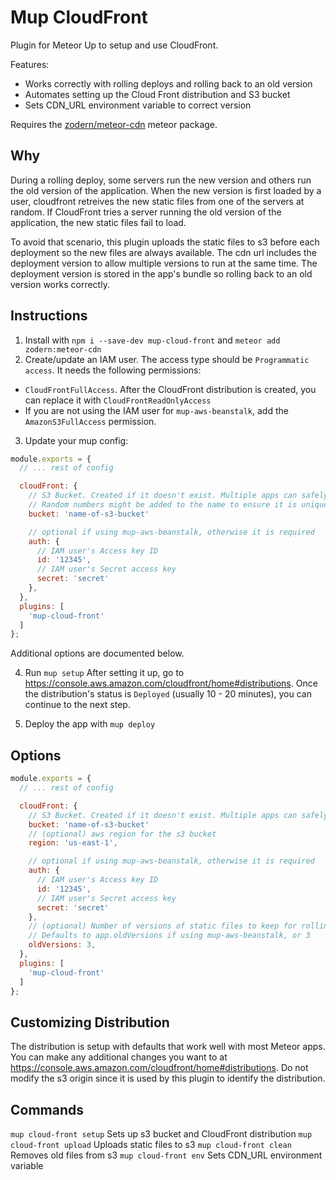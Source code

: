 # Mup CloudFront

Plugin for Meteor Up to setup and use CloudFront.

Features:
- Works correctly with rolling deploys and rolling back to an old version
- Automates setting up the Cloud Front distribution and S3 bucket
- Sets CDN_URL environment variable to correct version

Requires the [zodern/meteor-cdn]() meteor package.

## Why

During a rolling deploy, some servers run the new version and others run the old version of the application. When the new version is first loaded by a user, cloudfront retreives the new static files from one of the servers at random. If CloudFront tries a server running the old version of the application, the new static files fail to load.

To avoid that scenario, this plugin uploads the static files to s3 before each deployment so the new files are always available. The cdn url includes the deployment version to allow multiple versions to run at the same time. The deployment version is stored in the app's bundle so rolling back to an old version works correctly.

## Instructions

1) Install with `npm i --save-dev mup-cloud-front` and `meteor add zodern:meteor-cdn`
2) Create/update an IAM user. The access type should be `Programmatic access`. It needs the following permissions:
- `CloudFrontFullAccess`. After the CloudFront distribution is created, you can replace it with `CloudFrontReadOnlyAccess`
- If you are not using the IAM user for `mup-aws-beanstalk`, add the `AmazonS3FullAccess` permission.

3) Update your mup config:
```js
module.exports = {
  // ... rest of config

  cloudFront: {
    // S3 Bucket. Created if it doesn't exist. Multiple apps can safely share the bucket.
    // Random numbers might be added to the name to ensure it is unique.
    bucket: 'name-of-s3-bucket'

    // optional if using mup-aws-beanstalk, otherwise it is required
    auth: {
      // IAM user's Access key ID
      id: '12345',
      // IAM user's Secret access key
      secret: 'secret'
    },
  },
  plugins: [
    'mup-cloud-front'
  ]
};
```

Additional options are documented below.

4) Run `mup setup`
After setting it up, go to https://console.aws.amazon.com/cloudfront/home#distributions. Once the distribution's status is `Deployed` (usually 10 - 20 minutes), you can continue to the next step.

5) Deploy the app with `mup deploy`

## Options

```js
module.exports = {
  // ... rest of config

  cloudFront: {
    // S3 Bucket. Created if it doesn't exist. Multiple apps can safely share the bucket
    bucket: 'name-of-s3-bucket'
    // (optional) aws region for the s3 bucket
    region: 'us-east-1',

    // optional if using mup-aws-beanstalk, otherwise it is required
    auth: {
      // IAM user's Access key ID
      id: '12345',
      // IAM user's Secret access key
      secret: 'secret'
    },
    // (optional) Number of versions of static files to keep for rolling back to an older application version
    // Defaults to app.oldVersions if using mup-aws-beanstalk, or 3
    oldVersions: 3,
  },
  plugins: [
    'mup-cloud-front'
  ]
};
```

## Customizing Distribution

The distribution is setup with defaults that work well with most Meteor apps. You can make any additional changes you want to at https://console.aws.amazon.com/cloudfront/home#distributions.
Do not modify the s3 origin since it is used by this plugin to identify the distribution.

## Commands
`mup cloud-front setup` Sets up s3 bucket and CloudFront distribution
`mup cloud-front upload` Uploads static files to s3
`mup cloud-front clean` Removes old files from s3
`mup cloud-front env` Sets CDN_URL environment variable
